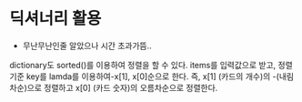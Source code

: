 # 딕셔너리 활용
* 무난무난인줄 알았으나 시간 초과가뜸..


dictionary도 sorted()를 이용하여 정렬을 할 수 있다.
items를 입력값으로 받고, 정렬 기준 key를 lamda를 이용하여-x[1], x[0]순으로 한다.
즉, x[1] (카드의 개수)의 -(내림차순)으로 정렬하고
x[0] (카드 숫자)의 오름차순으로 정렬한다.